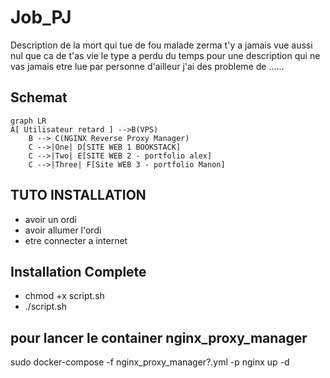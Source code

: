 # Job_PJ
Description de la mort qui tue de fou malade zerma t'y a jamais vue aussi nul que ca de t'as vie 
le type a perdu du temps pour une description qui ne vas jamais etre lue par personne d'ailleur j'ai des probleme de ......

## Schemat

```mermaid
graph LR
A[ Utilisateur retard ] -->B(VPS)
    B --> C(NGINX Reverse Proxy Manager)
    C -->|One| D[SITE WEB 1 BOOKSTACK]
    C -->|Two| E[SITE WEB 2 - portfolio alex]
    C -->|Three| F[Site WEB 3 - portfolio Manon]
```

## TUTO INSTALLATION
- avoir un ordi
- avoir allumer l'ordi
- etre connecter a internet

## Installation Complete
- chmod +x script.sh
- ./script.sh



## pour lancer le container nginx_proxy_manager
sudo docker-compose -f nginx_proxy_manager?.yml -p nginx up -d
